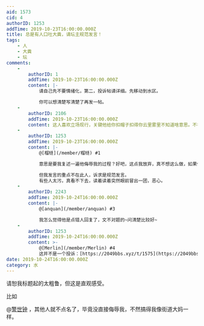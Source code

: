 ```yaml
---
aid: 1573
cid: 4
authorID: 1253
addTime: 2019-10-23T16:00:00.000Z
title: 总是有人口吐大粪，请坛主规范发言！
tags:
    - 人
    - 大粪
    - 坛
comments:
    -
        authorID: 1
        addTime: 2019-10-23T16:00:00.000Z
        content: |-
            请自己先不要情绪化，第二，投诉帖请详细。先移动到水区。

            你可以想清楚写清楚了再发一帖。
    -
        authorID: 2106
        addTime: 2019-10-23T16:00:00.000Z
        content: 这人喜欢立场现行，关键他给你扣帽子扣得你云里雾里不知道啥意思。不在乎他的政治立场，但是他的个人素养的确差了一点。
    -
        authorID: 1253
        addTime: 2019-10-23T16:00:00.000Z
        content: |-
            @[榴梿](/member/榴梿) #1

            意思是要我复述一遍他侮辱我的过程？好吧，这点我放弃，真不想这么做，如果你愿意可以翻看我的历史发言。

            但我发言的重点不在此人，诉求是规范发言。  
            有些人太污，真看不下去，读着读着突然眼前冒出一团，恶心。
    -
        authorID: 2243
        addTime: 2019-10-24T16:00:00.000Z
        content: |-
            @[anquan](/member/anquan) #3

            我怎么觉得他是点错人回复了，文不对题的~问清楚比较好~
    -
        authorID: 1253
        addTime: 2019-10-24T16:00:00.000Z
        content: >-
            @[Merlin](/member/Merlin) #4
            这并不是一个投诉：[https://2049bbs.xyz/t/1575](https://2049bbs.xyz/t/1575)
date: 2019-10-24T16:00:00.000Z
category: 水
---
```


请恕我标题起的太粗鲁，但这是直观感受。

比如

@[警世钟](/member/警世钟) ，其他人就不点名了，毕竟没直接侮辱我，不然搞得我像街道大妈一样。

